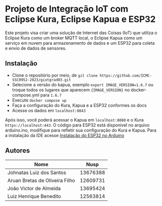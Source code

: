 # Projeto de Integração IoT com Eclipse Kura, Eclipse Kapua e ESP32

Este projeto visa criar uma solução de Internet das Coisas (IoT) que utiliza o Eclipse Kura como um broker MQTT local, o Eclipse Kapua como um serviço em nuvem para armazenamento de dados e um ESP32 para coleta e envio de dados de sensores.

## Instalação 

* Clone o repositório por meio, de 
`git clone https://github.com/ICMC-SSC0952-2023/giotgrad03.git`
* Selecione a versão do kapua, exemplo `export IMAGE_VERSION=1.6.7` ou troque todos os lugares que aparecem `{IMAGE_VERSION}` no docker-compose.yml para `1.6.7`
* Execute `docker compose up`
* Faça a configuração do Kura, Kapua e a ESP32 conformes os docs
* Acesse os dados em `localhost:8043`

Após isso, você poderá acessar o Kapua em `localhost:8080` e o Kura `https://localhost:443`. O código para ESP32 está disponivel no arquivo arduino.ino, modifique para refletir sua configuração do Kura e Kapua. Para a instalação da IDE acesse [Instalação do ESP32 no Arduino](https://randomnerdtutorials.com/installing-the-esp32-board-in-arduino-ide-windows-instructions/)

## Autores

| Nome                          | Nusp   | 
|-------------------------------|--------|
| Johnatas Luiz dos Santos      |13676388|
| Aruan Bretas de Oliveira Filho|12609731| 
| João Victor de Almeida        |13695424| 
| Luiz Henrique Benedito        |12563814| 
